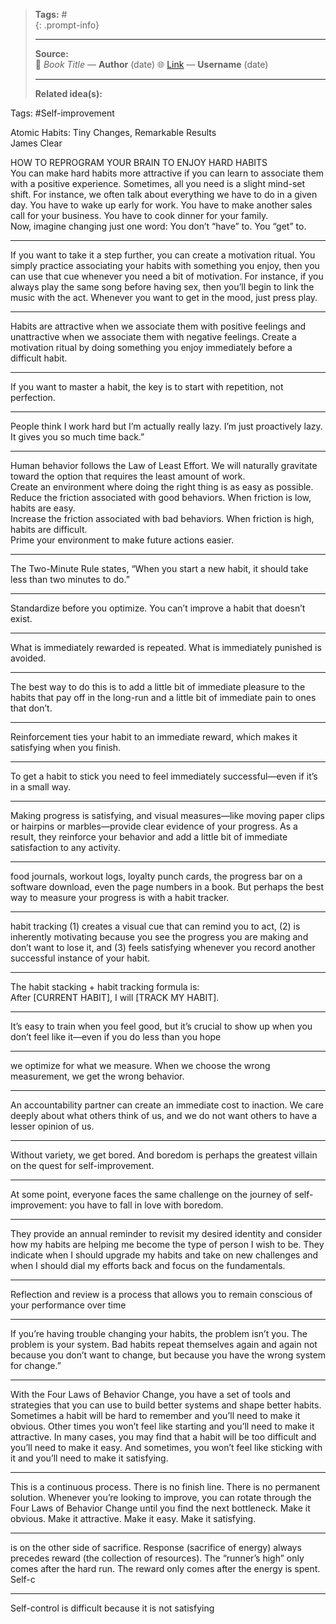 
> **Tags:** #               
{: .prompt-info}
>                    
> -----------------------------
> **Source:**                     
> 📖 *Book Title* — **Author**  (date)
> 🌐 [Link](#) — **Username**  (date)
> 
> -----------------------------
> **Related idea(s):**          

Tags: #Self-improvement 

Atomic Habits: Tiny Changes, Remarkable Results  
James Clear

HOW TO REPROGRAM YOUR BRAIN TO ENJOY HARD HABITS  
You can make hard habits more attractive if you can learn to associate them with a positive experience. Sometimes, all you need is a slight mind-set shift. For instance, we often talk about everything we have to do in a given day. You have to wake up early for work. You have to make another sales call for your business. You have to cook dinner for your family.  
Now, imagine changing just one word: You don’t “have” to. You “get” to.

*****

If you want to take it a step further, you can create a motivation ritual. You simply practice associating your habits with something you enjoy, then you can use that cue whenever you need a bit of motivation. For instance, if you always play the same song before having sex, then you’ll begin to link the music with the act. Whenever you want to get in the mood, just press play.

*****

Habits are attractive when we associate them with positive feelings and unattractive when we associate them with negative feelings. Create a motivation ritual by doing something you enjoy immediately before a difficult habit.

*****

If you want to master a habit, the key is to start with repetition, not perfection.

*****

People think I work hard but I’m actually really lazy. I’m just proactively lazy. It gives you so much time back.”

*****

Human behavior follows the Law of Least Effort. We will naturally gravitate toward the option that requires the least amount of work.  
Create an environment where doing the right thing is as easy as possible.  
Reduce the friction associated with good behaviors. When friction is low, habits are easy.  
Increase the friction associated with bad behaviors. When friction is high, habits are difficult.  
Prime your environment to make future actions easier.

*****

The Two-Minute Rule states, “When you start a new habit, it should take less than two minutes to do.”

*****

Standardize before you optimize. You can’t improve a habit that doesn’t exist.

*****

What is immediately rewarded is repeated. What is immediately punished is avoided.

*****

The best way to do this is to add a little bit of immediate pleasure to the habits that pay off in the long-run and a little bit of immediate pain to ones that don’t.

*****

Reinforcement ties your habit to an immediate reward, which makes it satisfying when you finish.

*****

To get a habit to stick you need to feel immediately successful—even if it’s in a small way.

*****

Making progress is satisfying, and visual measures—like moving paper clips or hairpins or marbles—provide clear evidence of your progress. As a result, they reinforce your behavior and add a little bit of immediate satisfaction to any activity.

*****

food journals, workout logs, loyalty punch cards, the progress bar on a software download, even the page numbers in a book. But perhaps the best way to measure your progress is with a habit tracker.

*****

habit tracking (1) creates a visual cue that can remind you to act, (2) is inherently motivating because you see the progress you are making and don’t want to lose it, and (3) feels satisfying whenever you record another successful instance of your habit.

*****

The habit stacking + habit tracking formula is:  
After [CURRENT HABIT], I will [TRACK MY HABIT].

*****

It’s easy to train when you feel good, but it’s crucial to show up when you don’t feel like it—even if you do less than you hope

*****

we optimize for what we measure. When we choose the wrong measurement, we get the wrong behavior.

*****

An accountability partner can create an immediate cost to inaction. We care deeply about what others think of us, and we do not want others to have a lesser opinion of us.

*****

Without variety, we get bored. And boredom is perhaps the greatest villain on the quest for self-improvement.

*****

At some point, everyone faces the same challenge on the journey of self-improvement: you have to fall in love with boredom.

*****

They provide an annual reminder to revisit my desired identity and consider how my habits are helping me become the type of person I wish to be. They indicate when I should upgrade my habits and take on new challenges and when I should dial my efforts back and focus on the fundamentals.

*****

Reflection and review is a process that allows you to remain conscious of your performance over time

*****

If you’re having trouble changing your habits, the problem isn’t you. The problem is your system. Bad habits repeat themselves again and again not because you don’t want to change, but because you have the wrong system for change.”

*****

With the Four Laws of Behavior Change, you have a set of tools and strategies that you can use to build better systems and shape better habits. Sometimes a habit will be hard to remember and you’ll need to make it obvious. Other times you won’t feel like starting and you’ll need to make it attractive. In many cases, you may find that a habit will be too difficult and you’ll need to make it easy. And sometimes, you won’t feel like sticking with it and you’ll need to make it satisfying.

*****

This is a continuous process. There is no finish line. There is no permanent solution. Whenever you’re looking to improve, you can rotate through the Four Laws of Behavior Change until you find the next bottleneck. Make it obvious. Make it attractive. Make it easy. Make it satisfying.

*****

is on the other side of sacrifice. Response (sacrifice of energy) always precedes reward (the collection of resources). The “runner’s high” only comes after the hard run. The reward only comes after the energy is spent.  
Self-c

*****

Self-control is difficult because it is not satisfying